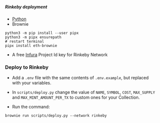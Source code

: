 ##### Rinkeby deployment
- [Python](https://www.python.org/downloads/)
- Brownie
```
python3 -m pip install --user pipx
python3 -m pipx ensurepath
# restart terminal
pipx install eth-brownie
```
- A free [Infura](https://infura.io/) Project Id key for Rinkeby Network

### Deploy to Rinkeby

- Add a `.env` file with the same contents of `.env.example`, but replaced with your variables.

- In `scripts/deploy.py` change the value of `NAME`, `SYMBOL`, `COST`, `MAX_SUPPLY` and `MAX_MINT_AMOUNT_PER_TX` to custom ones for your Collection.

- Run the command:
```
brownie run scripts/deploy.py --network rinkeby
```
